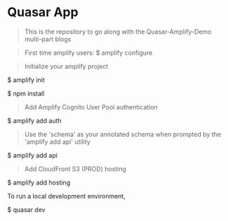 # Quasar App

> This is the repository to go along with the Quasar-Amplify-Demo multi-part blogs

> First time amplify users:
$ amplify configure

> Initialize your amplify project

$ amplify init

$ npm install

> Add Amplify Cognito User Pool authentication

$ amplify add auth

> Use the 'schema' as your annotated schema when prompted by the 'amplify add api' utility

$ amplify add api

> Add CloudFront S3 (PROD) hosting 

$ amplify add hosting

To run a local development environment, 

$ quasar dev
